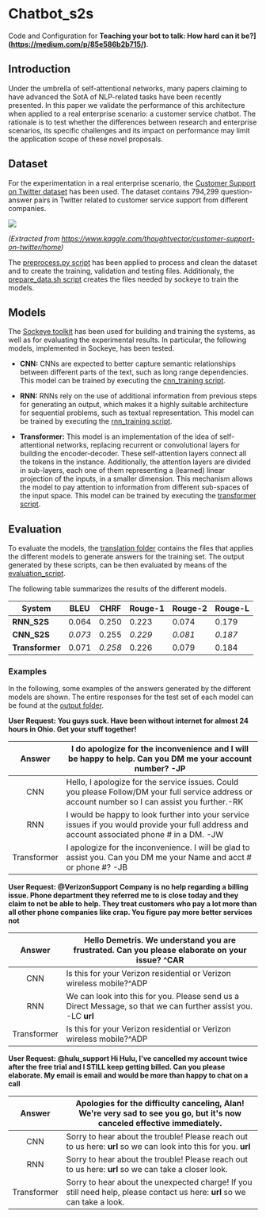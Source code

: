 # Chatbot_s2s
Code and Configuration for **Teaching your bot to talk: How hard can it be?](https://medium.com/p/85e586b2b715/)**.

## Introduction

Under the umbrella of self-attentional networks, many papers claiming to have advanced the SotA of
NLP-related tasks have been recently presented. In
this paper we validate the performance of this architecture when applied to a real enterprise scenario:
a customer service chatbot. The rationale is to test whether the differences between research and
enterprise scenarios, its specific challenges and its impact on performance may limit the application
scope of these novel proposals. 

## Dataset

For the experimentation in a real enterprise scenario, the [Customer Support on Twitter dataset](https://www.kaggle.com/thoughtvector/customer-support-on-twitter/home) has been used. The dataset contains 794,299 question-answer pairs in Twitter related to customer service support from different companies.

![](https://i.imgur.com/nTv3Iuu.png)

_(Extracted from https://www.kaggle.com/thoughtvector/customer-support-on-twitter/home)_

The [preprocess.py script](data_preprocessing/preprocess.py) has been applied to process and clean the dataset and to create the training, validation and testing files. Additionaly, the [prepare_data.sh script](data_preprocessing/prepare_data.sh) creates the files needed by sockeye to train the models.

## Models

The [Sockeye toolkit](https://github.com/awslabs/sockeye/) has been used for building and training the systems, as well as for evaluating the experimental results. In particular, the following models, implemented in Sockeye, has been tested.

- **CNN:** CNNs are expected to better capture semantic relationships between different parts of the text, such as long range dependencies. This model can be trained by executing the [cnn_training script](model_training/cnn_training.sh).

- **RNN:** RNNs rely on the use of additional information from previous steps for generating an output, which makes it a highly suitable architecture for sequential problems, such as textual representation. This model can be trained by executing the [rnn_training script](model_training/rnn_training.sh).

- **Transformer:** This model is an implementation of the idea of self-attentional networks, replacing
recurrent or convolutional layers for building the encoder-decoder. These self-attention layers connect all the tokens in
the instance. Additionally, the attention layers are divided in sub-layers, each one of
them representing a (learned) linear projection of the inputs, in a smaller dimension. This mechanism allows the model
to pay attention to information from different sub-spaces of the input space. This model can be trained by executing the [transformer script](model_training/transformer_training.sh).


## Evaluation

To evaluate the models, the [translation folder](translation/) contains the files that applies the different models to generate answers for the training set. The output generated by these scripts, can be then evaluated by means of the [evaluation_script](evaluation/evaluate.sh).

The following table summarizes the results of the different models.

| System      	| BLEU  	| CHRF  	| Rouge-1 	| Rouge-2 	| Rouge-L 	|
|-------------	|-------	|-------	|---------	|---------	|---------	|
| **RNN_S2S**     	| 0.064 	| 0.250 	| 0.223   	| 0.074   	| 0.179   	|
| **CNN_S2S**     	| _0.073_ 	| 0.255 	| _0.229_   	| _0.081_   	| _0.187_   	|
| **Transformer** 	| 0.071 	| _0.258_ 	| 0.226   	| 0.079   	| 0.184   	|

### Examples

In the following, some examples of the answers generated by the different models are shown. The entire responses for the test set of each model can be found at the [output folder](output/).

**User Request: You guys suck. Have been without internet for almost 24 hours in Ohio. Get your stuff together!**

|    Answer   	| I do apologize for the inconvenience and I will be happy to help. Can you DM me your account number? -JP|
|:-----------:	|---------------------------------------------------------------------------------------------------------------------	|
|     CNN     	|Hello, I apologize for the service issues. Could you please Follow/DM your full service address or account number so I can assist you further.-RK |
|     RNN     	| I would be happy to look further into your service issues if you would provide your full address and account associated phone # in a DM. -JW|
| Transformer 	| I apologize for the inconvenience. I will be glad to assist you. Can you DM me your Name and acct # or phone #? -JB 	|


**User Request: @VerizonSupport Company is no help regarding a billing issue. Phone department they referred me to is close today and they claim to not be able to help. They treat customers who pay a lot more than all other phone companies like crap. You figure pay more better services not**

|    Answer   	|  Hello Demetris. We understand you are frustrated.  Can you please elaborate on your issue?  ^CAR|
|:-----------:	|---------------------------------------------------------------------------------------------------------------------	|
|     CNN     	|Is this for your Verizon residential or Verizon wireless mobile?^ADP|
|     RNN     	|We can look into this for you. Please send us a Direct Message, so that we can further assist you. -LC __url__|
| Transformer 	|Is this for your Verizon residential or Verizon wireless mobile?^ADP|


**User Request: @hulu_support Hi Hulu, I've cancelled my account twice after the free trial and I STILL keep getting billed.  Can you please elaborate.  My email is __email__ and would be more than happy to chat on a call**

|    Answer   	|Apologies for the difficulty canceling, Alan! We're very sad to see you go, but it's now canceled effective immediately.|
|:-----------:	|---------------------------------------------------------------------------------------------------------------------	|
|     CNN     	|Sorry to hear about the trouble! Please reach out to us here: __url__ so we can look into this for you. __url__|
|     RNN     	|Sorry to hear about the trouble! Please reach out to us here: __url__ so we can take a closer look.|
| Transformer 	|Sorry to hear about the unexpected charge! If you still need help, please contact us here: __url__ so we can take a look.|
